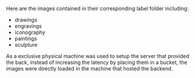 Here are the images contained in their corresponding label folder including:
- drawings
- engravings
- iconography
- paintings
- sculpture

As a exclusive physical machine was used to setup the server that provided the back, instead of increasing the latency by placing them in a bucket, the images were directly loaded in the machine that hosted the backend.